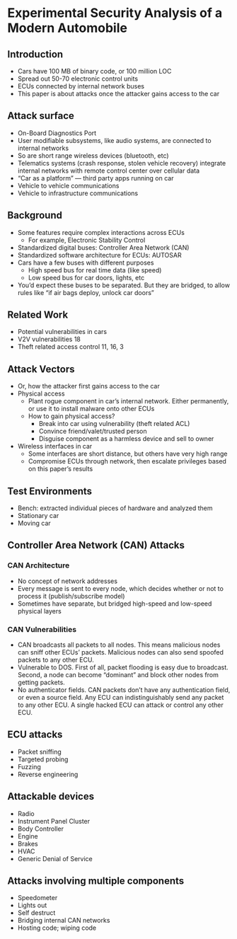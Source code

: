 # Experimental Security Analysis of a Modern Automobile

## Introduction

- Cars have 100 MB of binary code, or 100 million LOC
- Spread out 50-70 electronic control units
- ECUs connected by internal network buses
- This paper is about attacks once the attacker gains access to the car

## Attack surface

- On-Board Diagnostics Port
- User modifiable subsystems, like audio systems, are connected to internal networks
- So are short range wireless devices (bluetooth, etc)
- Telematics systems (crash response, stolen vehicle recovery) integrate internal networks with remote control center over cellular data
- “Car as a platform” — third party apps running on car
- Vehicle to vehicle communications
- Vehicle to infrastructure communications

## Background

- Some features require complex interactions across ECUs
  - For example, Electronic Stability Control
- Standardized digital buses: Controller Area Network (CAN)
- Standardized software architecture for ECUs: AUTOSAR
- Cars have a few buses with different purposes
  - High speed bus for real time data (like speed)
  - Low speed bus for car doors, lights, etc
- You’d expect these buses to be separated. But they are bridged, to allow rules like “if air bags deploy, unlock car doors”

## Related Work

- Potential vulnerabilities in cars
- V2V vulnerabilities 18
- Theft related access control 11, 16, 3

## Attack Vectors

- Or, how the attacker first gains access to the car
- Physical access
  - Plant rogue component in car’s internal network. Either permanently, or use it to install malware onto other ECUs
  - How to gain physical access?
    - Break into car using vulnerability (theft related ACL)
    - Convince friend/valet/trusted person
    - Disguise component as a harmless device and sell to owner
- Wireless interfaces in car
  - Some interfaces are short distance, but others have very high range
  - Compromise ECUs through network, then escalate privileges based on this paper’s results

## Test Environments

- Bench: extracted individual pieces of hardware and analyzed them
- Stationary car
- Moving car

## Controller Area Network (CAN) Attacks

### CAN Architecture

- No concept of network addresses
- Every message is sent to every node, which decides whether or not to process it (publish/subscribe model)
- Sometimes have separate, but bridged high-speed and low-speed physical layers

### CAN Vulnerabilities

- CAN broadcasts all packets to all nodes. This means malicious nodes can sniff other ECUs’ packets. Malicious nodes can also send spoofed packets to any other ECU.
- Vulnerable to DOS. First of all, packet flooding is easy due to broadcast. Second, a node can become “dominant” and block other nodes from getting packets.
- No authenticator fields. CAN packets don’t have any authentication field, or even a source field. Any ECU can indistinguishably send any packet to any other ECU. A single hacked ECU can attack or control any other ECU.

## ECU attacks

- Packet sniffing
- Targeted probing
- Fuzzing
- Reverse engineering

## Attackable devices

- Radio
- Instrument Panel Cluster
- Body Controller
- Engine
- Brakes
- HVAC
- Generic Denial of Service

## Attacks involving multiple components

- Speedometer
- Lights out
- Self destruct
- Bridging internal CAN networks
- Hosting code; wiping code
